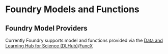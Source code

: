 # Foundry Models and Functions

## Foundry Model Providers

Currently Foundry supports model and functions provided via the [Data and Learning Hub for Science (DLHub)](https://www.dlhub.org)/[FuncX](https://www.funcx.org)&#x20;
